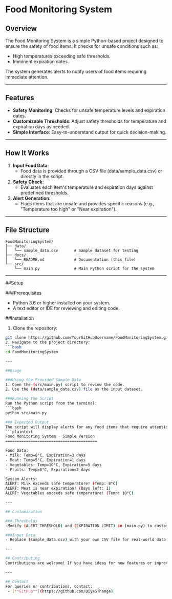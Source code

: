 # Food Monitoring System

## Overview
The Food Monitoring System is a simple Python-based project designed to ensure the safety of food items. It checks for unsafe conditions such as:
- High temperatures exceeding safe thresholds.
- Imminent expiration dates.

The system generates alerts to notify users of food items requiring immediate attention.

---

## Features
- **Safety Monitoring**: Checks for unsafe temperature levels and expiration dates.
- **Customizable Thresholds**: Adjust safety thresholds for temperature and expiration days as needed.
- **Simple Interface**: Easy-to-understand output for quick decision-making.

---

## How It Works
1. **Input Food Data**:
   - Food data is provided through a CSV file (data/sample_data.csv) or directly in the script.
2. **Safety Check**:
   - Evaluates each item's temperature and expiration days against predefined thresholds.
3. **Alert Generation**:
   - Flags items that are unsafe and provides specific reasons (e.g., "Temperature too high" or "Near expiration").

---

## File Structure
```plaintext
FoodMonitoringSystem/
├── data/
│   └── sample_data.csv       # Sample dataset for testing
├── docs/
│   └── README.md             # Documentation (this file)
└── src/
    └── main.py               # Main Python script for the system
```

---

##Setup 

###Prerequisites 
- Python 3.6 or higher installed on your system. 
- A text editor or IDE for reviewing and editing code. 

##Installation 
1. Clone the repository:
```bash 
git clone https://github.com/YourGitHubUsername/FoodMonitoringSystem.git 
2. Navigate to the project directory: 
```bash 
cd FoodMonitoringSystem 

---

##Usage 

###Using the Provided Sample Data 
1. Open the (src/main.py) script to review the code. 
2. Use the (data/sample_data.csv) file as the input dataset. 

###Running the Script 
Run the Python script from the terminal:
```bash 
python src/main.py 

### Expected Output 
The script will display alerts for any food items that require attention. For example:
```plaintext
Food Monitoring System - Simple Version
========================================

Food Data:
- Milk: Temp=8°C, Expiration=3 days
- Meat: Temp=5°C, Expiration=1 days
- Vegetables: Temp=10°C, Expiration=5 days
- Fruits: Temp=6°C, Expiration=2 days

System Alerts:
ALERT: Milk exceeds safe temperature! (Temp: 8°C)
ALERT: Meat is near expiration! (Days left: 1)
ALERT: Vegetables exceeds safe temperature! (Temp: 10°C)

--- 

## Customization 

### Thresholds 
-Modify (ALERT_THRESHOLD) and (EXPIRATION_LIMIT) in (main.py) to customize temperature and expiration limits. 

###Input Data 
- Replace (sample_data.csv) with your own CSV file for real-world data. 

---

## Contributing 
Contributions are welcome! If you have ideas for new features or improvements, feel free to fork the repository and submit a pull request.

---

## Contact
For queries or contributions, contact:
 - [**GitHub**](https://github.com/DiyaSThange)




